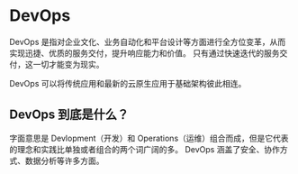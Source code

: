 # DevOps
DevOps 是指对企业文化、业务自动化和平台设计等方面进行全方位变革，从而实现迅捷、优质的服务交付，提升响应能力和价值。
只有通过快速迭代的服务交付，这一切才能变为现实。

DevOps 可以将传统应用和最新的云原生应用于基础架构彼此相连。

## DevOps 到底是什么？
字面意思是 Devlopment（开发）和 Operations（运维）组合而成，但是它代表的理念和实践比单独或者组合的两个词广阔的多。
DevOps 涵盖了安全、协作方式、数据分析等许多方面。

